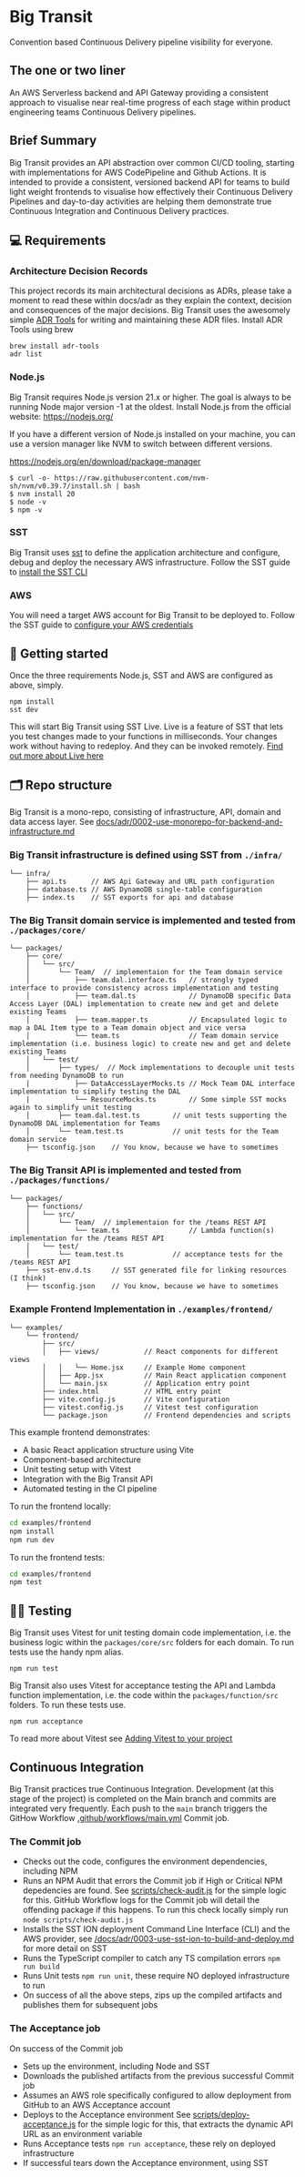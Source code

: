 # Big Transit
Convention based Continuous Delivery pipeline visibility for everyone.

## The one or two liner
An AWS Serverless backend and API Gateway providing a consistent approach to visualise near real-time progress of each stage within product engineering teams Continuous Delivery pipelines. 

## Brief Summary
Big Transit provides an API abstraction over common CI/CD tooling, starting with implementations for AWS CodePipeline and Github Actions. It is intended to provide a consistent, versioned backend API for teams to build light weight frontends to visualise how effectively their Continuous Delivery Pipelines and day-to-day activities are helping them demonstrate true Continuous Integration and Continuous Delivery practices.  

## 💻 Requirements
### Architecture Decision Records
This project records its main architectural decisions as ADRs, please take a moment to read these within docs/adr as they explain the context, decision and consequences of the major decisions. 
Big Transit uses the awesomely simple [ADR Tools](https://github.com/npryce/adr-tools/blob/master/INSTALL.md) for writing and maintaining these ADR files. Install ADR Tools using brew

```
brew install adr-tools
adr list
```

### Node.js
Big Transit requires Node.js version 21.x or higher. The goal is always to be running Node major version -1 at the oldest.
Install Node.js from the official website: https://nodejs.org/

If you have a different version of Node.js installed on your machine, you can use a version manager like NVM to switch between different versions.

https://nodejs.org/en/download/package-manager

```
$ curl -o- https://raw.githubusercontent.com/nvm-sh/nvm/v0.39.7/install.sh | bash
$ nvm install 20
$ node -v
$ npm -v
```

### SST
Big Transit uses [sst](https://ion.sst.dev/) to define the application architecture and configure, debug and deploy the necessary AWS infrastructure. Follow the SST guide to [install the SST CLI](https://ion.sst.dev/docs/reference/cli)

### AWS
You will need a target AWS account for Big Transit to be deployed to. Follow the SST guide to [configure your AWS credentials](https://docs.sst.dev/advanced/iam-credentials#loading-from-a-file)

## 🚀 Getting started
Once the three requirements Node.js, SST and AWS are configured as above, simply.

```
npm install
sst dev
```

This will start Big Transit using SST Live. Live is a feature of SST that lets you test changes made to your functions in milliseconds. Your changes work without having to redeploy. And they can be invoked remotely. [Find out more about Live here](https://ion.sst.dev/docs/live/)

## 🗂️ Repo structure
Big Transit is a mono-repo, consisting of infrastructure, API, domain and data access layer. See [docs/adr/0002-use-monorepo-for-backend-and-infrastructure.md](docs/adr/0002-use-monorepo-for-backend-and-infrastructure.md)

### Big Transit infrastructure is defined using SST from `./infra/`

```
└── infra/
    ├── api.ts      // AWS Api Gateway and URL path configuration
    ├── database.ts // AWS DynamoDB single-table configuration
    ├── index.ts    // SST exports for api and database
```

### The Big Transit domain service is implemented and tested from `./packages/core/`

```
└── packages/
    ├── core/
    │   └── src/
    │       └── Team/  // implementaion for the Team domain service
    │           ├── team.dal.interface.ts   // strongly typed interface to provide consistency across implementation and testing
    │           ├── team.dal.ts             // DynamoDB specific Data Access Layer (DAL) implementation to create new and get and delete existing Teams  
    │           ├── team.mapper.ts          // Encapsulated logic to map a DAL Item type to a Team domain object and vice versa
    │           └── team.ts                 // Team domain service implementation (i.e. business logic) to create new and get and delete existing Teams
    │   └── test/ 
    │       ├── types/  // Mock implementations to decouple unit tests from needing DynamoDB to run
    |           ├── DataAccessLayerMocks.ts // Mock Team DAL interface implementation to simplify testing the DAL
    |           └── ResourceMocks.ts        // Some simple SST mocks again to simplify unit testing 
    │       ├── team.dal.test.ts        // unit tests supporting the DynamoDB DAL implementation for Teams
    │       └── team.test.ts            // unit tests for the Team domain service
    ├── tsconfig.json    // You know, because we have to sometimes
```

### The Big Transit API is implemented and tested from `./packages/functions/`

```
└── packages/
    ├── functions/
    │   └── src/
    │       └── Team/  // implementaion for the /teams REST API  
    │           └── team.ts                 // Lambda function(s) implementation for the /teams REST API 
    │   └── test/ 
    │       └── team.test.ts            // acceptance tests for the /teams REST API
    ├── sst-env.d.ts     // SST generated file for linking resources (I think)
    ├── tsconfig.json    // You know, because we have to sometimes
```

### Example Frontend Implementation in `./examples/frontend/`

```
└── examples/
    └── frontend/
        ├── src/
        │   ├── views/           // React components for different views
        │   │   └── Home.jsx     // Example Home component
        │   ├── App.jsx          // Main React application component
        │   └── main.jsx         // Application entry point
        ├── index.html           // HTML entry point
        ├── vite.config.js       // Vite configuration
        ├── vitest.config.js     // Vitest test configuration
        └── package.json         // Frontend dependencies and scripts
```

This example frontend demonstrates:
- A basic React application structure using Vite
- Component-based architecture
- Unit testing setup with Vitest
- Integration with the Big Transit API
- Automated testing in the CI pipeline

To run the frontend locally:
```bash
cd examples/frontend
npm install
npm run dev
```

To run the frontend tests:
```bash
cd examples/frontend
npm test
```

## 👩‍💻 Testing 
Big Transit uses Vitest for unit testing domain code implementation, i.e. the business logic within the `packages/core/src` folders for each domain. To run tests use the handy npm alias.

`npm run test`

Big Transit also uses Vitest for acceptance testing the API and Lambda function implementation, i.e. the code within the `packages/function/src` folders. To run these tests use.

`npm run acceptance`

To read more about Vitest see [Adding Vitest to your project](https://vitest.dev/guide/#adding-vitest-to-your-project)

## Continuous Integration
Big Transit practices true Continuous Integration. Development (at this stage of the project) is completed on the Main branch and commits are integrated very frequently. 
Each push to the `main` branch triggers the GitHow Workflow [.github/workflows/main.yml](.github/workflows/main.yml) Commit job. 

### The Commit job

* Checks out the code, configures the environment dependencies, including NPM
* Runs an NPM Audit that errors the Commit job if High or Critical NPM depedencies are found. See [scripts/check-audit.js](scripts/check-audit.js) for the simple logic for this. GitHub Workflow logs for the Commit job will detail the offending package if this happens. To run this check locally simply run `node scripts/check-audit.js`
* Installs the SST ION deployment Command Line Interface (CLI) and the AWS provider, see [/docs/adr/0003-use-sst-ion-to-build-and-deploy.md](/docs/adr/0003-use-sst-ion-to-build-and-deploy.md) for more detail on SST
* Runs the TypeScript compiler to catch any TS compilation errors `npm run build`
* Runs Unit tests `npm run unit`, these require NO deployed infrastructure to run
* On success of all the above steps, zips up the compiled artifacts and publishes them for subsequent jobs

### The Acceptance job
On success of the Commit job 
* Sets up the environment, including Node and SST
* Downloads the published artifacts from the previous successful Commit job
* Assumes an AWS role specifically configured to allow deployment from GitHub to an AWS Acceptance account
* Deploys to the Acceptance environment See [scripts/deploy-acceptance.js](scripts/deploy-acceptance) for the simple logic for this, that extracts the dynamic API URL as an environment variable
* Runs Acceptance tests `npm run acceptance`, these rely on deployed infrastructure
* If successful tears down the Acceptance environment, using SST
